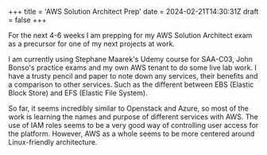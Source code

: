 +++
title = 'AWS Solution Architect Prep'
date = 2024-02-21T14:30:31Z
draft = false
+++

For the next 4-6 weeks I am prepping for my AWS Solution Architect exam as a precursor for one of my next projects at work.

I am currently using Stephane Maarek's Udemy course for SAA-C03, John Bonso's practice exams and my own AWS tenant to do some live lab work. I have a trusty pencil and paper to note down any services, their benefits and a comparison to other services. Such as the different between EBS (Elastic Block Store) and EFS (Elastic File System).

So far, it seems incredibly similar to Openstack and Azure, so most of the work is learning the names and purpose of different services with AWS. The use of IAM roles seems to be a very good way of controlling user access for the platform. However, AWS as a whole seems to be more centered around Linux-friendly architecture.


